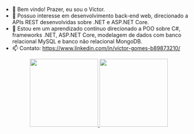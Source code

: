 - 👋 Bem vindo! Prazer, eu sou o Víctor.
- 👀 Possuo interesse em desenvolvimento back-end web, direcionado a APIs REST desenvolvidas sobre .NET e ASP.NET Core.
- 🌱 Estou em um aprendizado contínuo direcionado a POO sobre C#, frameworks .NET, ASP.NET Core, modelagem de dados com banco relacional MySQL
     e banco não relacional MongoDB. 
- 📫 Contato:
     https://www.linkedin.com/in/víctor-gomes-b89873210/

<div align="center">
  <a href="https://github.com/bergwsz">
  <img height="180em" src="https://github-readme-stats.vercel.app/api?username=bergwsz&show_icons=true&theme=tokyonight&include_all_commits=true&count_private=true"/>
  <img height="180em" src="https://github-readme-stats.vercel.app/api/top-langs/?username=bergwsz&layout=compact&langs_count=7&theme=tokyonight"/>
</div>
